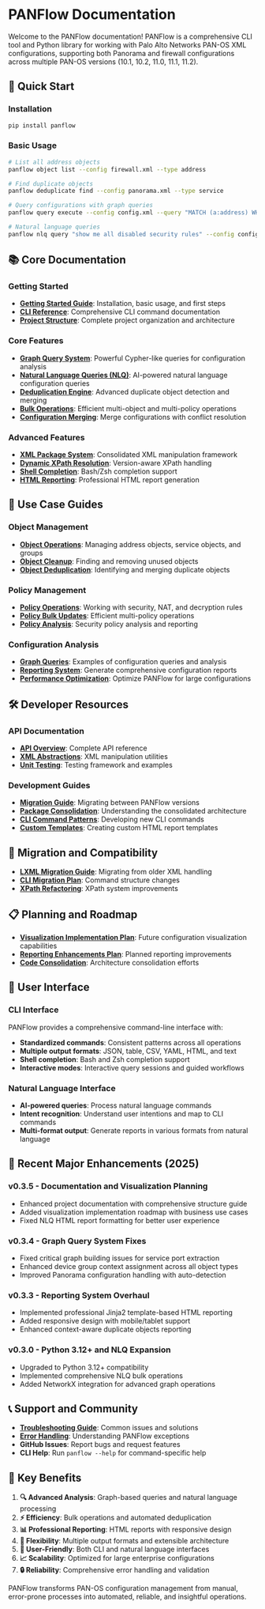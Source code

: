 # PANFlow Documentation

Welcome to the PANFlow documentation! PANFlow is a comprehensive CLI tool and Python library for working with Palo Alto Networks PAN-OS XML configurations, supporting both Panorama and firewall configurations across multiple PAN-OS versions (10.1, 10.2, 11.0, 11.1, 11.2).

## 🚀 Quick Start

### Installation
```bash
pip install panflow
```

### Basic Usage
```bash
# List all address objects
panflow object list --config firewall.xml --type address

# Find duplicate objects
panflow deduplicate find --config panorama.xml --type service

# Query configurations with graph queries
panflow query execute --config config.xml --query "MATCH (a:address) WHERE a.name CONTAINS 'web' RETURN a.name, a.value"

# Natural language queries
panflow nlq query "show me all disabled security rules" --config config.xml --format html --report-file report.html
```

## 📚 Core Documentation

### Getting Started
- **[Getting Started Guide](getting_started.md)**: Installation, basic usage, and first steps
- **[CLI Reference](cli_reference.md)**: Comprehensive CLI command documentation
- **[Project Structure](directory_structure.md)**: Complete project organization and architecture

### Core Features
- **[Graph Query System](graph_query_language.md)**: Powerful Cypher-like queries for configuration analysis
- **[Natural Language Queries (NLQ)](nlq.md)**: AI-powered natural language configuration queries
- **[Deduplication Engine](deduplication.md)**: Advanced duplicate object detection and merging
- **[Bulk Operations](bulk_policy_ops.md)**: Efficient multi-object and multi-policy operations
- **[Configuration Merging](object_merger.md)**: Merge configurations with conflict resolution

### Advanced Features
- **[XML Package System](xml_package.md)**: Consolidated XML manipulation framework
- **[Dynamic XPath Resolution](dynamic_xpath.md)**: Version-aware XPath handling
- **[Shell Completion](shell_completion.md)**: Bash/Zsh completion support
- **[HTML Reporting](html_formatter_usage.md)**: Professional HTML report generation

## 🎯 Use Case Guides

### Object Management
- **[Object Operations](api/objects.md)**: Managing address objects, service objects, and groups
- **[Object Cleanup](cleanup_detection.md)**: Finding and removing unused objects
- **[Object Deduplication](deduplication.md)**: Identifying and merging duplicate objects

### Policy Management  
- **[Policy Operations](api/policies.md)**: Working with security, NAT, and decryption rules
- **[Policy Bulk Updates](policy_bulk_update_capabilities.md)**: Efficient multi-policy operations
- **[Policy Analysis](reporting_consolidation.md)**: Security policy analysis and reporting

### Configuration Analysis
- **[Graph Queries](query_examples.md)**: Examples of configuration queries and analysis
- **[Reporting System](reporting_consolidation.md)**: Generate comprehensive configuration reports
- **[Performance Optimization](performance_optimization.md)**: Optimize PANFlow for large configurations

## 🛠️ Developer Resources

### API Documentation
- **[API Overview](api/index.md)**: Complete API reference
- **[XML Abstractions](api/xml_abstractions.md)**: XML manipulation utilities
- **[Unit Testing](api/unit_tests.md)**: Testing framework and examples

### Development Guides
- **[Migration Guide](migration_guide.md)**: Migrating between PANFlow versions
- **[Package Consolidation](package_consolidation_guide.md)**: Understanding the consolidated architecture
- **[CLI Command Patterns](cli_command_pattern.md)**: Developing new CLI commands
- **[Custom Templates](custom_templates.md)**: Creating custom HTML report templates

## 🔄 Migration and Compatibility

- **[LXML Migration Guide](lxml_migration_guide.md)**: Migrating from older XML handling
- **[CLI Migration Plan](cli_migration_plan.md)**: Command structure changes
- **[XPath Refactoring](xpath_refactor_research.md)**: XPath system improvements

## 📋 Planning and Roadmap

- **[Visualization Implementation Plan](visualization_implementation_plan.md)**: Future configuration visualization capabilities
- **[Reporting Enhancements Plan](reporting_enhancements_plan.md)**: Planned reporting improvements
- **[Code Consolidation](code_consolidation.md)**: Architecture consolidation efforts

## 🎨 User Interface

### CLI Interface
PANFlow provides a comprehensive command-line interface with:
- **Standardized commands**: Consistent patterns across all operations
- **Multiple output formats**: JSON, table, CSV, YAML, HTML, and text
- **Shell completion**: Bash and Zsh completion support
- **Interactive modes**: Interactive query sessions and guided workflows

### Natural Language Interface
- **AI-powered queries**: Process natural language commands
- **Intent recognition**: Understand user intentions and map to CLI commands
- **Multi-format output**: Generate reports in various formats from natural language

## 🚀 Recent Major Enhancements (2025)

### v0.3.5 - Documentation and Visualization Planning
- Enhanced project documentation with comprehensive structure guide
- Added visualization implementation roadmap with business use cases
- Fixed NLQ HTML report formatting for better user experience

### v0.3.4 - Graph Query System Fixes
- Fixed critical graph building issues for service port extraction
- Enhanced device group context assignment across all object types
- Improved Panorama configuration handling with auto-detection

### v0.3.3 - Reporting System Overhaul
- Implemented professional Jinja2 template-based HTML reporting
- Added responsive design with mobile/tablet support
- Enhanced context-aware duplicate objects reporting

### v0.3.0 - Python 3.12+ and NLQ Expansion
- Upgraded to Python 3.12+ compatibility
- Implemented comprehensive NLQ bulk operations
- Added NetworkX integration for advanced graph operations

## 📞 Support and Community

- **[Troubleshooting Guide](troubleshooting.md)**: Common issues and solutions
- **[Error Handling](error_handling.md)**: Understanding PANFlow exceptions
- **GitHub Issues**: Report bugs and request features
- **CLI Help**: Run `panflow --help` for command-specific help

## 🎯 Key Benefits

1. **🔍 Advanced Analysis**: Graph-based queries and natural language processing
2. **⚡ Efficiency**: Bulk operations and automated deduplication
3. **📊 Professional Reporting**: HTML reports with responsive design
4. **🔧 Flexibility**: Multiple output formats and extensible architecture  
5. **🎨 User-Friendly**: Both CLI and natural language interfaces
6. **📈 Scalability**: Optimized for large enterprise configurations
7. **🔒 Reliability**: Comprehensive error handling and validation

PANFlow transforms PAN-OS configuration management from manual, error-prone processes into automated, reliable, and insightful operations.